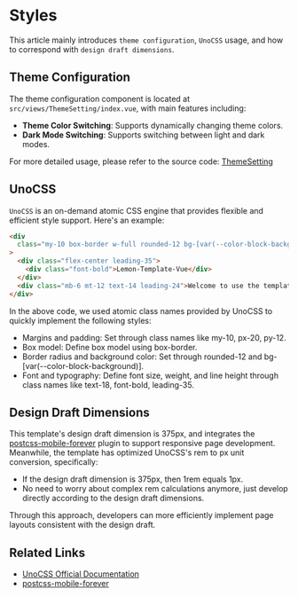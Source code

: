 # Styles

This article mainly introduces `theme configuration`, `UnoCSS` usage, and how to correspond with `design draft dimensions`.

## Theme Configuration

The theme configuration component is located at `src/views/ThemeSetting/index.vue`, with main features including:

- **Theme Color Switching**: Supports dynamically changing theme colors.
- **Dark Mode Switching**: Supports switching between light and dark modes.

For more detailed usage, please refer to the source code: [ThemeSetting](https://github.com/sankeyangshu/lemon-template-vue/blob/main/src/views/ThemeSetting/index.vue)

## UnoCSS

`UnoCSS` is an on-demand atomic CSS engine that provides flexible and efficient style support. Here's an example:

```html
<div
  class="my-10 box-border w-full rounded-12 bg-[var(--color-block-background)] px-20 py-12 text-18"
>
  <div class="flex-center leading-35">
    <div class="font-bold">Lemon-Template-Vue</div>
  </div>
  <div class="mb-6 mt-12 text-14 leading-24">Welcome to use the template!!!</div>
</div>
```

In the above code, we used atomic class names provided by UnoCSS to quickly implement the following styles:

- Margins and padding: Set through class names like my-10, px-20, py-12.
- Box model: Define box model using box-border.
- Border radius and background color: Set through rounded-12 and bg-[var(--color-block-background)].
- Font and typography: Define font size, weight, and line height through class names like text-18, font-bold, leading-35.

## Design Draft Dimensions

This template's design draft dimension is 375px, and integrates the [postcss-mobile-forever](https://github.com/wswmsword/postcss-mobile-forever) plugin to support responsive page development. Meanwhile, the template has optimized UnoCSS's rem to px unit conversion, specifically:

- If the design draft dimension is 375px, then 1rem equals 1px.
- No need to worry about complex rem calculations anymore, just develop directly according to the design draft dimensions.

Through this approach, developers can more efficiently implement page layouts consistent with the design draft.

## Related Links

- [UnoCSS Official Documentation](https://unocss.dev/)
- [postcss-mobile-forever](https://github.com/wswmsword/postcss-mobile-forever)
